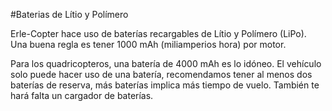 #Baterias de Lítio y Polímero

Erle-Copter hace uso de baterías recargables de Lítio y Polímero (LiPo). Una buena regla es tener 1000 mAh (miliamperios hora) por motor.

Para los quadricopteros, una batería de 4000 mAh es lo idóneo. El vehículo solo puede hacer uso de una batería, recomendamos tener al menos dos baterías de reserva, más baterías implica más tiempo de vuelo. También te hará falta un cargador de baterías.

